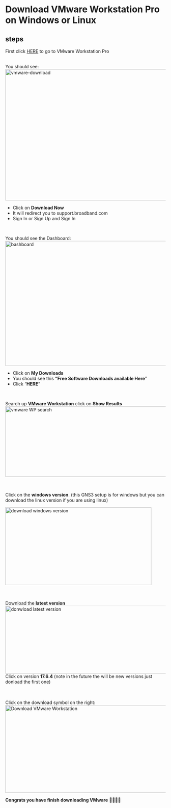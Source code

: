 # Download **VMware Workstation Pro on Windows or Linux**

## steps
First click <a href="https://www.vmware.com/products/desktop-hypervisor/workstation-and-fusion to download " target="new"> HERE</a> to go to VMware Workstation Pro

<br/>
You should see: <br/>
<img width="661" height="412" alt="vmware-download" src="https://github.com/user-attachments/assets/5197a9fc-c20d-4f13-b0df-589aca2098e7" />
<br />

- Click on **Download Now**
- It will redirect you to support.broadband.com
- Sign In or Sign Up and Sign In

<br/>

You should see the Dashboard:
<img width="829" height="392" alt="bashboard" src="https://github.com/user-attachments/assets/ecfc260e-e652-4496-910a-9c806a655e39" />
<br />

- Click on **My Downloads**
- You should see this **“Free Software Downloads available Here**”
- Click “**HERE**”
<br />

Search up **VMware Workstation** click on **Show Results**
<img width="742" height="221" alt="vmware WP search" src="https://github.com/user-attachments/assets/9129bf5e-08c0-4bd1-ad75-3448b0a71568" />

<br /> <br />
Click on the **windows version**. (this GNS3 setup is for windows but you can download the linux version if you are using linux) <br /> 

<img width="459" height="244" alt="download windows version" src="https://github.com/user-attachments/assets/955a13b7-5874-4070-b1fa-32674c2ded44" />

<br /> <br />
Download the **latest version** <br/>
<img width="519" height="213" alt="donwload latest version" src="https://github.com/user-attachments/assets/fd83eb9a-15b8-4da0-bc45-a7285093d8f9" />
Click on version **17.6.4** (note in the future the will be new versions just donload the first one)
 
<br /> <br />
Click on the download symbol on the right:
<img width="908" height="275" alt="Download VMware Workstation" src="https://github.com/user-attachments/assets/8d9f18d3-1bc6-4125-b771-83f4bdb07ca9" />

**Congrats you have finish downloading VMware** 🎉🥳🎉🥳
